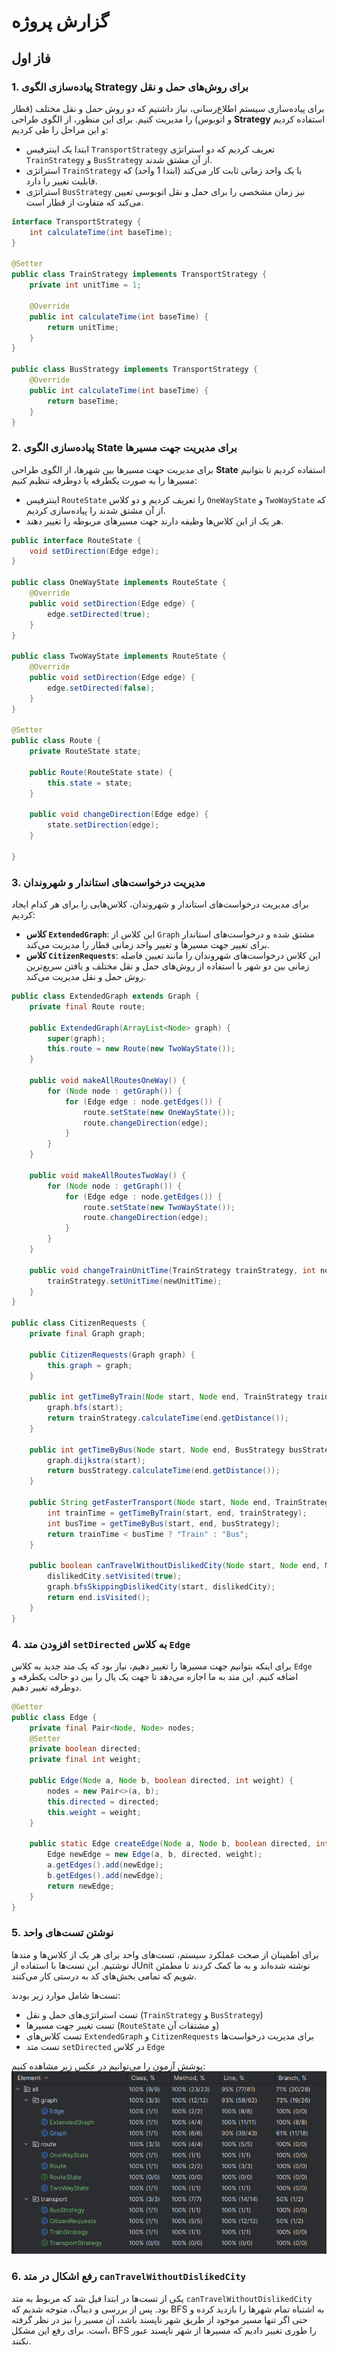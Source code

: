 # گزارش پروژه

## فاز اول

### 1. پیاده‌سازی الگوی Strategy برای روش‌های حمل و نقل

برای پیاده‌سازی سیستم اطلاع‌رسانی، نیاز داشتیم که دو روش حمل و نقل مختلف (قطار و اتوبوس) را مدیریت کنیم. برای این منظور، از الگوی طراحی **Strategy** استفاده کردیم و این مراحل را طی کردیم:

- ابتدا یک اینترفیس `TransportStrategy` تعریف کردیم که دو استراتژی `TrainStrategy` و `BusStrategy` از آن مشتق شدند.
- استراتژی `TrainStrategy` با یک واحد زمانی ثابت کار می‌کند (ابتدا 1 واحد) که قابلیت تغییر را دارد.
- استراتژی `BusStrategy` نیز زمان مشخصی را برای حمل و نقل اتوبوسی تعیین می‌کند که متفاوت از قطار است.

```java
interface TransportStrategy {
    int calculateTime(int baseTime);
}

@Setter
public class TrainStrategy implements TransportStrategy {
    private int unitTime = 1;

    @Override
    public int calculateTime(int baseTime) {
        return unitTime;
    }
}

public class BusStrategy implements TransportStrategy {
    @Override
    public int calculateTime(int baseTime) {
        return baseTime;
    }
}
```

### 2. پیاده‌سازی الگوی State برای مدیریت جهت مسیرها

برای مدیریت جهت مسیرها بین شهرها، از الگوی طراحی **State** استفاده کردیم تا بتوانیم مسیرها را به صورت یکطرفه یا دوطرفه تنظیم کنیم:

- اینترفیس `RouteState` را تعریف کردیم و دو کلاس `OneWayState` و `TwoWayState` که از آن مشتق شدند را پیاده‌سازی کردیم.
- هر یک از این کلاس‌ها وظیفه دارند جهت مسیرهای مربوطه را تغییر دهند.

```java
public interface RouteState {
    void setDirection(Edge edge);
}

public class OneWayState implements RouteState {
    @Override
    public void setDirection(Edge edge) {
        edge.setDirected(true);
    }
}

public class TwoWayState implements RouteState {
    @Override
    public void setDirection(Edge edge) {
        edge.setDirected(false);
    }
}

@Setter
public class Route {
    private RouteState state;

    public Route(RouteState state) {
        this.state = state;
    }

    public void changeDirection(Edge edge) {
        state.setDirection(edge);
    }

}
```

### 3. مدیریت درخواست‌های استاندار و شهروندان

برای مدیریت درخواست‌های استاندار و شهروندان، کلاس‌هایی را برای هر کدام ایجاد کردیم:

- **کلاس `ExtendedGraph`**: این کلاس از `Graph` مشتق شده و درخواست‌های استاندار برای تغییر جهت مسیرها و تغییر واحد زمانی قطار را مدیریت می‌کند.
- **کلاس `CitizenRequests`**: این کلاس درخواست‌های شهروندان را مانند تعیین فاصله زمانی بین دو شهر با استفاده از روش‌های حمل و نقل مختلف و یافتن سریع‌ترین روش حمل و نقل مدیریت می‌کند.

```java
public class ExtendedGraph extends Graph {
    private final Route route;

    public ExtendedGraph(ArrayList<Node> graph) {
        super(graph);
        this.route = new Route(new TwoWayState());
    }

    public void makeAllRoutesOneWay() {
        for (Node node : getGraph()) {
            for (Edge edge : node.getEdges()) {
                route.setState(new OneWayState());
                route.changeDirection(edge);
            }
        }
    }

    public void makeAllRoutesTwoWay() {
        for (Node node : getGraph()) {
            for (Edge edge : node.getEdges()) {
                route.setState(new TwoWayState());
                route.changeDirection(edge);
            }
        }
    }

    public void changeTrainUnitTime(TrainStrategy trainStrategy, int newUnitTime) {
        trainStrategy.setUnitTime(newUnitTime);
    }
}

public class CitizenRequests {
    private final Graph graph;

    public CitizenRequests(Graph graph) {
        this.graph = graph;
    }

    public int getTimeByTrain(Node start, Node end, TrainStrategy trainStrategy) {
        graph.bfs(start);
        return trainStrategy.calculateTime(end.getDistance());
    }

    public int getTimeByBus(Node start, Node end, BusStrategy busStrategy) {
        graph.dijkstra(start);
        return busStrategy.calculateTime(end.getDistance());
    }

    public String getFasterTransport(Node start, Node end, TrainStrategy trainStrategy, BusStrategy busStrategy) {
        int trainTime = getTimeByTrain(start, end, trainStrategy);
        int busTime = getTimeByBus(start, end, busStrategy);
        return trainTime < busTime ? "Train" : "Bus";
    }

    public boolean canTravelWithoutDislikedCity(Node start, Node end, Node dislikedCity) {
        dislikedCity.setVisited(true);
        graph.bfsSkippingDislikedCity(start, dislikedCity);
        return end.isVisited();
    }
}
```

### 4. افزودن متد `setDirected` به کلاس `Edge`

برای اینکه بتوانیم جهت مسیرها را تغییر دهیم، نیاز بود که یک متد جدید به کلاس `Edge` اضافه کنیم. این متد به ما اجازه می‌دهد تا جهت یک یال را بین دو حالت یکطرفه و دوطرفه تغییر دهیم.

```java
@Getter
public class Edge {
    private final Pair<Node, Node> nodes;
    @Setter
    private boolean directed;
    private final int weight;

    public Edge(Node a, Node b, boolean directed, int weight) {
        nodes = new Pair<>(a, b);
        this.directed = directed;
        this.weight = weight;
    }

    public static Edge createEdge(Node a, Node b, boolean directed, int weight) {
        Edge newEdge = new Edge(a, b, directed, weight);
        a.getEdges().add(newEdge);
        b.getEdges().add(newEdge);
        return newEdge;
    }
}
```

### 5. نوشتن تست‌های واحد

برای اطمینان از صحت عملکرد سیستم، تست‌های واحد برای هر یک از کلاس‌ها و متدها نوشتیم. این تست‌ها با استفاده از JUnit نوشته شده‌اند و به ما کمک کردند تا مطمئن شویم که تمامی بخش‌های کد به درستی کار می‌کنند.

تست‌ها شامل موارد زیر بودند:

- تست استراتژی‌های حمل و نقل (`TrainStrategy` و `BusStrategy`)
- تست تغییر جهت مسیرها (`RouteState` و مشتقات آن)
- تست کلاس‌های `ExtendedGraph` و `CitizenRequests` برای مدیریت درخواست‌ها
- تست متد `setDirected` در کلاس `Edge`

پوشش آزمون را می‌توانیم در عکس زیر مشاهده کنیم:
![img.png](images/img.png)

### 6. رفع اشکال در متد `canTravelWithoutDislikedCity`

یکی از تست‌ها در ابتدا فیل شد که مربوط به متد `canTravelWithoutDislikedCity` بود. پس از بررسی و دیباگ، متوجه شدیم که BFS به اشتباه تمام شهرها را بازدید کرده و حتی اگر تنها مسیر موجود از طریق شهر ناپسند باشد، آن مسیر را نیز در نظر گرفته است. برای رفع این مشکل، BFS را طوری تغییر دادیم که مسیرها از شهر ناپسند عبور نکنند.